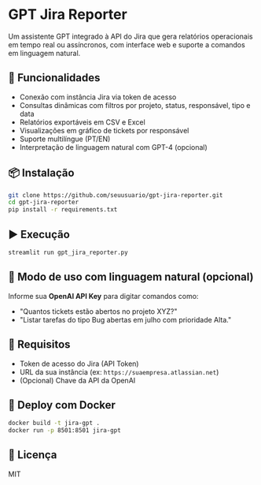 # GPT Jira Reporter

Um assistente GPT integrado à API do Jira que gera relatórios operacionais em tempo real ou assíncronos, com interface web e suporte a comandos em linguagem natural.

## 🚀 Funcionalidades

- Conexão com instância Jira via token de acesso
- Consultas dinâmicas com filtros por projeto, status, responsável, tipo e data
- Relatórios exportáveis em CSV e Excel
- Visualizações em gráfico de tickets por responsável
- Suporte multilíngue (PT/EN)
- Interpretação de linguagem natural com GPT-4 (opcional)

## 📦 Instalação

```bash
git clone https://github.com/seuusuario/gpt-jira-reporter.git
cd gpt-jira-reporter
pip install -r requirements.txt
```

## ▶️ Execução

```bash
streamlit run gpt_jira_reporter.py
```

## 🧠 Modo de uso com linguagem natural (opcional)

Informe sua **OpenAI API Key** para digitar comandos como:

- "Quantos tickets estão abertos no projeto XYZ?"
- "Listar tarefas do tipo Bug abertas em julho com prioridade Alta."

## 🔐 Requisitos

- Token de acesso do Jira (API Token)
- URL da sua instância (ex: `https://suaempresa.atlassian.net`)
- (Opcional) Chave da API da OpenAI

## 🐳 Deploy com Docker

```bash
docker build -t jira-gpt .
docker run -p 8501:8501 jira-gpt
```

## 📝 Licença

MIT
